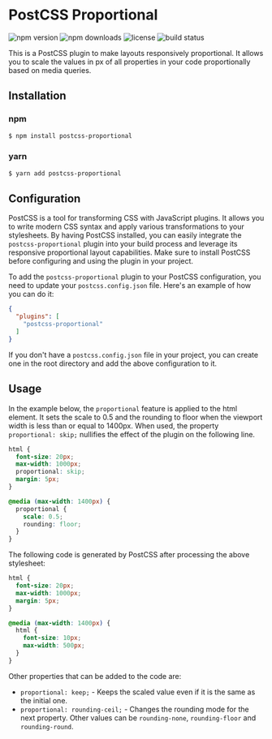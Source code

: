 # PostCSS Proportional

![npm version](https://img.shields.io/npm/v/postcss-proportional)
![npm downloads](https://img.shields.io/npm/dm/postcss-proportional)
![license](https://img.shields.io/npm/l/postcss-proportional)
![build status](https://img.shields.io/github/actions/workflow/status/fil1pe/postcss-proportional/build.yml)

This is a PostCSS plugin to make layouts responsively proportional. It allows you to scale the values in px ​​of all properties in your code proportionally based on media queries.

## Installation

### npm

```bash
$ npm install postcss-proportional
```

### yarn

```bash
$ yarn add postcss-proportional
```

## Configuration

PostCSS is a tool for transforming CSS with JavaScript plugins. It allows you to write modern CSS syntax and apply various transformations to your stylesheets. By having PostCSS installed, you can easily integrate the `postcss-proportional` plugin into your build process and leverage its responsive proportional layout capabilities. Make sure to install PostCSS before configuring and using the plugin in your project.

To add the `postcss-proportional` plugin to your PostCSS configuration, you need to update your `postcss.config.json` file. Here's an example of how you can do it:

```json
{
  "plugins": [
    "postcss-proportional"
  ]
}
```

If you don't have a `postcss.config.json` file in your project, you can create one in the root directory and add the above configuration to it.

## Usage

In the example below, the `proportional` feature is applied to the html element. It sets the scale to 0.5 and the rounding to floor when the viewport width is less than or equal to 1400px. When used, the property `proportional: skip;` nullifies the effect of the plugin on the following line.

```css
html {
  font-size: 20px;
  max-width: 1000px;
  proportional: skip;
  margin: 5px;
}

@media (max-width: 1400px) {
  proportional {
    scale: 0.5;
    rounding: floor;
  }
}
```

The following code is generated by PostCSS after processing the above stylesheet:

```css
html {
  font-size: 20px;
  max-width: 1000px;
  margin: 5px;
}

@media (max-width: 1400px) {
  html {
    font-size: 10px;
    max-width: 500px;
  }
}
```

Other properties that can be added to the code are:
- `proportional: keep;` - Keeps the scaled value even if it is the same as the initial one.
- `proportional: rounding-ceil;` - Changes the rounding mode for the next property. Other values ​​can be `rounding-none`, `rounding-floor` and `rounding-round`.
